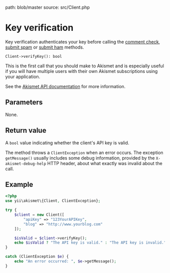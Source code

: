 path: blob/master
source: src/Client.php

# Key verification
Key verification authenticates your key before calling the [comment check](comment_check.md),
[submit spam](submit_spam.md) or [submit ham](submit_ham.md) methods.

```
Client->verifyKey(): bool
```

This is the first call that you should make to Akismet and is especially useful
if you will have multiple users with their own Akismet subscriptions using your application.

See the [Akismet API documentation](https://akismet.com/development/api/#verify-key) for more information.

## Parameters
None.

## Return value
A `bool` value indicating whether the client's API key is valid.

The method throws a `ClientException` when an error occurs.
The exception `getMessage()` usually includes some debug information, provided by the `X-akismet-debug-help` HTTP header, about what exactly was invalid about the call.

## Example

``` php
<?php
use yii\akismet\{Client, ClientException};

try {
	$client = new Client([
		"apiKey" => "123YourAPIKey",
		"blog" => "http://www.yourblog.com"
	]);

	$isValid = $client->verifyKey();
	echo $isValid ? "The API key is valid." : "The API key is invalid.";
}

catch (ClientException $e) {
	echo "An error occurred: ", $e->getMessage();
}
```
